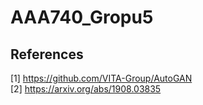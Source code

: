 # AAA740_Gropu5

## References
[1] https://github.com/VITA-Group/AutoGAN  
[2] https://arxiv.org/abs/1908.03835
